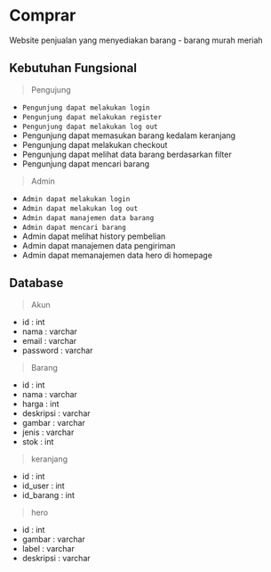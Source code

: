 # Comprar
Website penjualan yang menyediakan barang - barang murah meriah

## Kebutuhan Fungsional
> Pengujung

- `Pengunjung dapat melakukan login`
- `Pengunjung dapat melakukan register` 
- `Pengunjung dapat melakukan log out `
- Pengunjung dapat memasukan barang kedalam keranjang
- Pengunjung dapat melakukan checkout
- Pengunjung dapat melihat data barang berdasarkan filter
- Pengunjung dapat mencari barang

> Admin

- `Admin dapat melakukan login`
- `Admin dapat melakukan log out`
- `Admin dapat manajemen data barang `
- `Admin dapat mencari barang`
- Admin dapat melihat history pembelian
- Admin dapat manajemen data pengiriman
- Admin dapat memanajemen data hero di homepage

## Database
> Akun
- id : int
- nama : varchar
- email : varchar
- password : varchar
> Barang
- id : int
- nama : varchar
- harga : int
- deskripsi : varchar
- gambar : varchar
- jenis : varchar
- stok : int
> keranjang
- id : int
- id_user : int
- id_barang : int
> hero
- id : int
- gambar : varchar
- label : varchar
- deskripsi : varchar